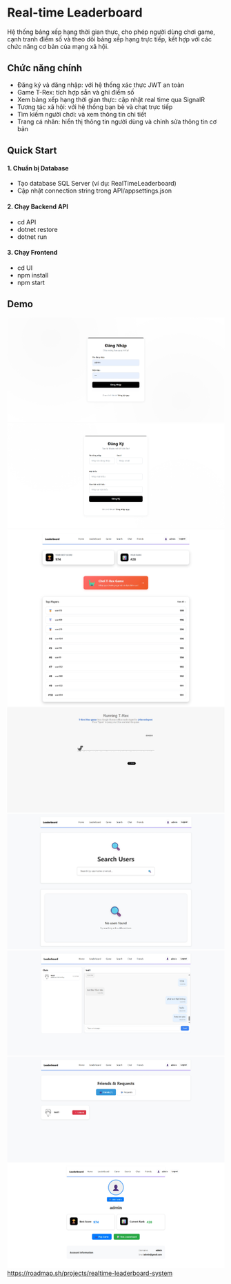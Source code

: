 # Real-time Leaderboard

Hệ thống bảng xếp hạng thời gian thực, cho phép người dùng chơi game, cạnh tranh điểm số và theo dõi bảng xếp hạng trực tiếp, kết hợp với các chức năng cơ bản của mạng xã hội.

## Chức năng chính

- Đăng ký và đăng nhập: với hệ thống xác thực JWT an toàn
- Game T-Rex: tích hợp sẵn và ghi điểm số
- Xem bảng xếp hạng thời gian thực: cập nhật real time qua SignalR
- Tương tác xã hội: với hệ thống bạn bè và chat trực tiếp
- Tìm kiếm người chơi: và xem thông tin chi tiết
- Trang cá nhân: hiển thị thông tin người dùng và chỉnh sửa thông tin cơ bản

## Quick Start

#### 1. Chuẩn bị Database

- Tạo database SQL Server (ví dụ: RealTimeLeaderboard)
- Cập nhật connection string trong API/appsettings.json

#### 2. Chạy Backend API

- cd API
- dotnet restore
- dotnet run

#### 3. Chạy Frontend

- cd UI
- npm install
- npm start

## Demo
![alt text](Real-time-Leaderboard/DemoPhoto/image.png)
![alt text](Real-time-Leaderboard/DemoPhoto/image1.png)
![alt text](Real-time-Leaderboard/DemoPhoto/image2.png)
![alt text](Real-time-Leaderboard/DemoPhoto/image3.png)
![alt text](Real-time-Leaderboard/DemoPhoto/image4.png)
![alt text](Real-time-Leaderboard/DemoPhoto/image5.png)
![alt text](Real-time-Leaderboard/DemoPhoto/image6.png)
![alt text](Real-time-Leaderboard/DemoPhoto/image7.png)
https://roadmap.sh/projects/realtime-leaderboard-system
